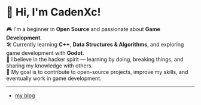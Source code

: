 # 👋 Hi, I'm CadenXc!

🎮 I'm a beginner in **Open Source** and passionate about **Game Development**.  
🛠️ Currently learning **C++**, **Data Structures & Algorithms**, and exploring game development with **Godot**.  
🌱 I believe in the hacker spirit — learning by doing, breaking things, and sharing my knowledge with others.  
🚀 My goal is to contribute to open-source projects, improve my skills, and eventually work in game development.

---

- [my blog](https://cadenxc.com)
